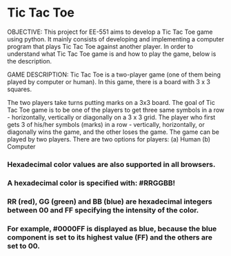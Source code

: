 # Tic Tac Toe

OBJECTIVE:
This project for EE-551 aims to develop a Tic Tac Toe game using python. It mainly consists of developing and implementing a computer program that plays Tic Tac Toe against another player.
In order to understand what Tic Tac Toe game is and how to play the game, below is the description.

GAME DESCRIPTION:
Tic Tac Toe is a two-player game (one of them being played by computer or human). In this game, there is a board with 3 x 3 squares.

The two players take turns putting marks on a 3x3 board. The goal of Tic Tac Toe game is to be one of the players to get three same symbols in a row - horizontally, vertically or diagonally on a 3 x 3 grid. The player who first gets 3 of his/her symbols (marks) in a row - vertically, horizontally, or diagonally wins the game, and the other loses the game. The game can be played by two players. There are two options for players: (a) Human (b) Computer

### Hexadecimal color values are also supported in all browsers.

### A hexadecimal color is specified with: #RRGGBB!

### RR (red), GG (green) and BB (blue) are hexadecimal integers between 00 and FF specifying the intensity of the color.

### For example, #0000FF is displayed as blue, because the blue component is set to its highest value (FF) and the others are set to 00.
